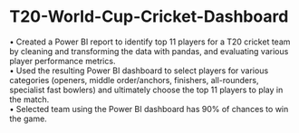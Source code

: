 # T20-World-Cup-Cricket-Dashboard
• Created a Power BI report to identify top 11 players for a T20 cricket team by cleaning and transforming the data with pandas, and evaluating various player performance metrics.  
• Used the resulting Power BI dashboard to select players for various categories (openers, middle order/anchors, finishers, all-rounders, specialist fast bowlers) and ultimately choose the top 11 players to play in the match.  
• Selected team using the Power BI dashboard has 90% of chances to win the game.
